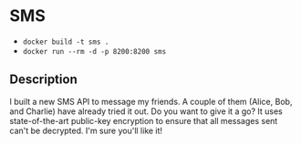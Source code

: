 # SMS

* `docker build -t sms .`
* `docker run --rm -d -p 8200:8200 sms`

## Description

I built a new SMS API to message my friends. A couple of them (Alice, Bob, and Charlie) have already tried it out. Do you want to give it a go? It uses state-of-the-art public-key encryption to ensure that all messages sent can't be decrypted. I'm sure you'll like it!
